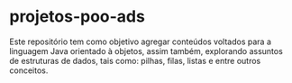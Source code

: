 # projetos-poo-ads
Este repositório tem como objetivo agregar conteúdos voltados para a linguagem Java orientado à objetos, assim também, explorando assuntos de estruturas de dados, tais como: pilhas, filas, listas e entre outros conceitos.
